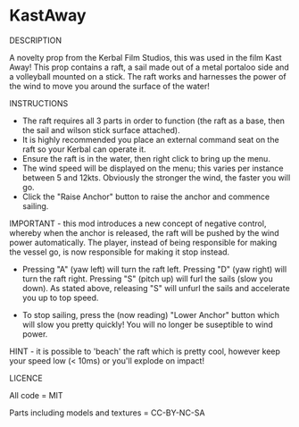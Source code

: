 # KastAway

DESCRIPTION

A novelty prop from the Kerbal Film Studios, this was used in the film Kast Away! This prop contains a raft, a sail made out of a metal portaloo side 
and a volleyball mounted on a stick. The raft works and harnesses the power of the wind to move you around the surface of the water!


INSTRUCTIONS

- The raft requires all 3 parts in order to function (the raft as a base, then the sail and wilson stick surface attached).
- It is highly recommended you place an external command seat on the raft so your Kerbal can operate it.
- Ensure the raft is in the water, then right click to bring up the menu.
- The wind speed will be displayed on the menu; this varies per instance between 5 and 12kts. Obviously the stronger the wind, 
  the faster you will go.
- Click the "Raise Anchor" button to raise the anchor and commence sailing. 

IMPORTANT - this mod introduces a new concept of negative control, whereby when the anchor is released, the raft will be pushed by the wind power 
automatically. The player, instead of being responsible for making the vessel go, is now responsible for making it stop instead.

- Pressing "A" (yaw left) will turn the raft left. Pressing "D" (yaw right) will turn the raft right. Pressing "S" (pitch up) will furl the sails (slow 
you down). As stated above, releasing "S" will unfurl the sails and accelerate you up to top speed.

- To stop sailing, press the (now reading) "Lower Anchor" button which will slow you pretty quickly! You will no longer be suseptible to wind power.

HINT - it is possible to 'beach' the raft which is pretty cool, however keep your speed low (< 10ms) or you'll explode on impact!



LICENCE

All code = MIT

Parts including models and textures = CC-BY-NC-SA
